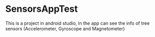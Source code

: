 # SensorsAppTest
This is a project in android studio, in the app can see the info of tree sensors (Accelerometer, Gyroscope and Magnetometer)
